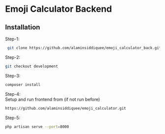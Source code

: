 # Emoji Calculator Backend

## Installation
Step-1: <br/>
```bash
 git clone https://github.com/alaminsiddiquee/emoji_calculator_back.git
```
Step-2:<br/>
 ```bash
 git checkout development
 ```
Step-3:<br/>
 ```bash
 composer install
```
Step-4:<br/>
Setup and run frontend from (if not run before)
```bash
https://github.com/alaminsiddiquee/emoji_calculator.git
```
Step-5:<br/>
 ```bash
 php artisan serve --port=8000
```
